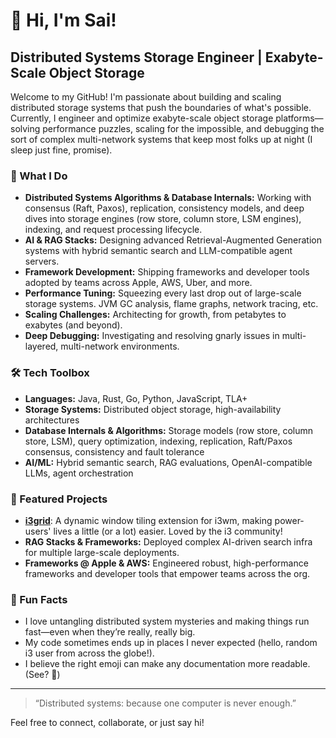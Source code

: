 # 👋 Hi, I'm Sai!

## Distributed Systems Storage Engineer | Exabyte-Scale Object Storage

Welcome to my GitHub! I'm passionate about building and scaling distributed storage systems that push the boundaries of what's possible. Currently, I engineer and optimize exabyte-scale object storage platforms—solving performance puzzles, scaling for the impossible, and debugging the sort of complex multi-network systems that keep most folks up at night (I sleep just fine, promise).

### 🚀 What I Do

- **Distributed Systems Algorithms & Database Internals:** Working with consensus (Raft, Paxos), replication, consistency models, and deep dives into storage engines (row store, column store, LSM engines), indexing, and request processing lifecycle.
- **AI & RAG Stacks:** Designing advanced Retrieval-Augmented Generation systems with hybrid semantic search and LLM-compatible agent servers.
- **Framework Development:** Shipping frameworks and developer tools adopted by teams across Apple, AWS, Uber, and more.
- **Performance Tuning:** Squeezing every last drop out of large-scale storage systems. JVM GC analysis, flame graphs, network tracing, etc.
- **Scaling Challenges:** Architecting for growth, from petabytes to exabytes (and beyond).
- **Deep Debugging:** Investigating and resolving gnarly issues in multi-layered, multi-network environments.

### 🛠️ Tech Toolbox

- **Languages:** Java, Rust, Go, Python, JavaScript, TLA+
- **Storage Systems:** Distributed object storage, high-availability architectures
- **Database Internals & Algorithms:** Storage models (row store, column store, LSM), query optimization, indexing, replication, Raft/Paxos consensus, consistency and fault tolerance
- **AI/ML:** Hybrid semantic search, RAG evaluations, OpenAI-compatible LLMs, agent orchestration

### 🌟 Featured Projects

- [**i3grid**](https://github.com/justahuman1/i3grid): A dynamic window tiling extension for i3wm, making power-users' lives a little (or a lot) easier. Loved by the i3 community!
- **RAG Stacks & Frameworks:** Deployed complex AI-driven search infra for multiple large-scale deployments.
- **Frameworks @ Apple & AWS:** Engineered robust, high-performance frameworks and developer tools that empower teams across the org.

### 🤹 Fun Facts

- I love untangling distributed system mysteries and making things run fast—even when they’re really, really big.
- My code sometimes ends up in places I never expected (hello, random i3 user from across the globe!).
- I believe the right emoji can make any documentation more readable. (See? 🧐)

---

> “Distributed systems: because one computer is never enough.”

Feel free to connect, collaborate, or just say hi!
